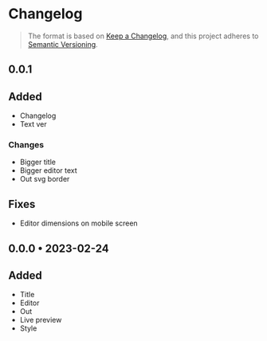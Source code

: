 # Changelog

> The format is based on [Keep a Changelog](https://keepachangelog.com/en/1.0.0/),
> and this project adheres to [Semantic Versioning](https://semver.org/spec/v2.0.0.html).

## 0.0.1

## Added

-  Changelog
-  Text ver

### Changes

-  Bigger title
-  Bigger editor text
-  Out svg border

## Fixes

-  Editor dimensions on mobile screen

## 0.0.0 • 2023-02-24

## Added

-  Title
-  Editor
-  Out
-  Live preview
-  Style
